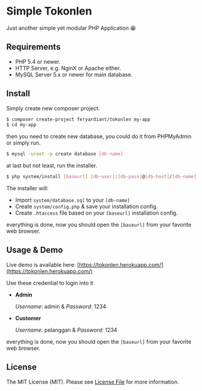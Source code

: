 # Simple Tokonlen

Just another simple yet modular PHP Application :grin:

## Requirements

- PHP 5.4 or newer.
- HTTP Server, e.g. NginX or Apache either.
- MySQL Server 5.x or newer for main database.

## Install

Simply create new composer project.

```bash
$ composer create-project feryardiant/tokonlen my-app
$ cd my-app
```

then you need to create new database, you could do it from PHPMyAdmin or simply run.

```bash
$ mysql -uroot -p create database [db-name]
```

at last but not least, run the installer.

```bash
$ php system/install [baseurl] [db-user]:[db-pass]@[db-host]/[db-name]
```

The installer will:

- Import `system/database.sql` to your `[db-name]`
- Create `system/config.php` & save your installation config.
- Create `.htaccess` file based on your `[baseurl]` installation config.

everything is done, now you should open the `[baseurl]` from your favorite web browser.

## Usage & Demo

Live demo is available here: [https://tokonlen.herokuapp.com/](https://tokonlen.herokuapp.com/)

Use these credential to login into it

* **Admin**

  _Username_: admin & _Password_: 1234

* **Customer**

  _Username_: pelanggan & _Password_: 1234

everything is done, now you should open the `[baseurl]` from your favorite web browser.

## License

The MIT License (MIT). Please see [License File](LICENSE.md) for more information.
